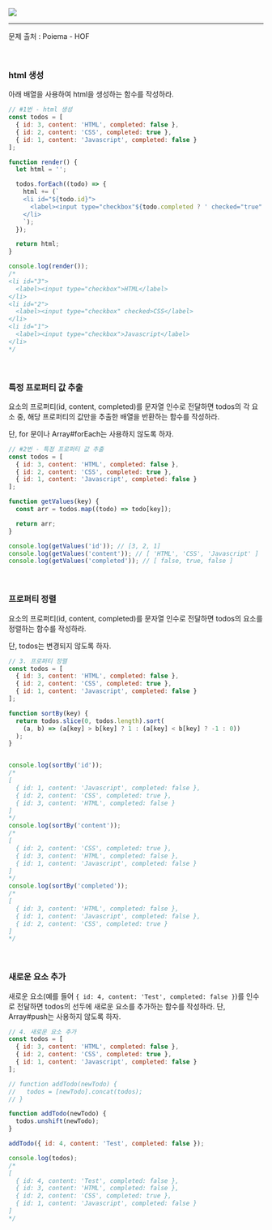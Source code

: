 ![](https://images.velog.io/post-images/leejh3224/619516b0-e892-11e8-98f5-997ef3c38110/what-is-an-algorithm-featured.png)

------

문제 출처 : Poiema - HOF

<br/>

###  html 생성

아래 배열을 사용하여 html을 생성하는 함수를 작성하라.

```javascript
// #1번 - html 생성
const todos = [
  { id: 3, content: 'HTML', completed: false },
  { id: 2, content: 'CSS', completed: true },
  { id: 1, content: 'Javascript', completed: false }
];

function render() {
  let html = '';

  todos.forEach((todo) => {
    html += (`
    <li id="${todo.id}">
      <label><input type="checkbox"${todo.completed ? ' checked="true"' : ''}>${todo.content}</label>
    </li>
    `);
  });

  return html;
}

console.log(render());
/*
<li id="3">
  <label><input type="checkbox">HTML</label>
</li>
<li id="2">
  <label><input type="checkbox" checked>CSS</label>
</li>
<li id="1">
  <label><input type="checkbox">Javascript</label>
</li>
*/
```

<br/>

### 특정 프로퍼티 값 추출

요소의 프로퍼티(id, content, completed)를 문자열 인수로 전달하면 todos의 각 요소 중, 해당 프로퍼티의 값만을 추출한 배열을 반환하는 함수를 작성하라.

단, for 문이나 Array#forEach는 사용하지 않도록 하자.

```javascript
// #2번 - 특정 프로퍼티 값 추출
const todos = [
  { id: 3, content: 'HTML', completed: false },
  { id: 2, content: 'CSS', completed: true },
  { id: 1, content: 'Javascript', completed: false }
];

function getValues(key) {
  const arr = todos.map((todo) => todo[key]);

  return arr;
}

console.log(getValues('id')); // [3, 2, 1]
console.log(getValues('content')); // [ 'HTML', 'CSS', 'Javascript' ]
console.log(getValues('completed')); // [ false, true, false ]
```

<br/>

### 프로퍼티 정렬

요소의 프로퍼티(id, content, completed)를 문자열 인수로 전달하면 todos의 요소를 정렬하는 함수를 작성하라.

단, todos는 변경되지 않도록 하자.

```javascript
// 3. 프로퍼티 정렬
const todos = [
  { id: 3, content: 'HTML', completed: false },
  { id: 2, content: 'CSS', completed: true },
  { id: 1, content: 'Javascript', completed: false }
];

function sortBy(key) {
  return todos.slice(0, todos.length).sort(
    (a, b) => (a[key] > b[key] ? 1 : (a[key] < b[key] ? -1 : 0))
  );
}


console.log(sortBy('id'));
/*
[
  { id: 1, content: 'Javascript', completed: false },
  { id: 2, content: 'CSS', completed: true },
  { id: 3, content: 'HTML', completed: false }
]
*/
console.log(sortBy('content'));
/*
[
  { id: 2, content: 'CSS', completed: true },
  { id: 3, content: 'HTML', completed: false },
  { id: 1, content: 'Javascript', completed: false }
]
*/
console.log(sortBy('completed'));
/*
[
  { id: 3, content: 'HTML', completed: false },
  { id: 1, content: 'Javascript', completed: false },
  { id: 2, content: 'CSS', completed: true }
]
*/

```

<br/>

### 새로운 요소 추가

새로운 요소(예를 들어 `{ id: 4, content: 'Test', completed: false }`)를 인수로 전달하면 todos의 선두에 새로운 요소를 추가하는 함수를 작성하라. 단, Array#push는 사용하지 않도록 하자.

```javascript
// 4. 새로운 요소 추가
const todos = [
  { id: 3, content: 'HTML', completed: false },
  { id: 2, content: 'CSS', completed: true },
  { id: 1, content: 'Javascript', completed: false }
];

// function addTodo(newTodo) {
//   todos = [newTodo].concat(todos);
// }

function addTodo(newTodo) {
  todos.unshift(newTodo);
}

addTodo({ id: 4, content: 'Test', completed: false });

console.log(todos);
/*
[
  { id: 4, content: 'Test', completed: false },
  { id: 3, content: 'HTML', completed: false },
  { id: 2, content: 'CSS', completed: true },
  { id: 1, content: 'Javascript', completed: false }
]
*/
```